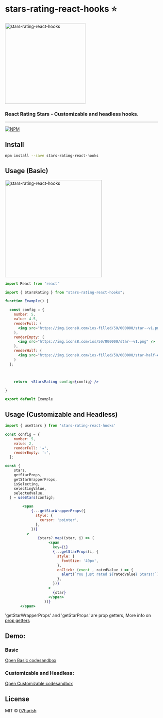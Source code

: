 # stars-rating-react-hooks ⭐️
<img width="265" alt="stars-rating-react-hooks" src="https://user-images.githubusercontent.com/27046938/111029678-f390b180-8423-11eb-9497-e8ab2e797686.png">

### React Rating Stars - Customizable and headless hooks.

***
[![NPM](https://img.shields.io/npm/v/stars-rating-react-hooks.svg)](https://www.npmjs.com/package/stars-rating-react-hooks)

## Install

```bash
npm install --save stars-rating-react-hooks
```

## Usage (Basic)

<img width="319" alt="stars-rating-react-hooks" src="https://user-images.githubusercontent.com/27046938/111029635-bd533200-8423-11eb-9160-6acc095ec140.png">

```jsx
import React from 'react'

import { StarsRating } from "stars-rating-react-hooks";

function Example() {

  const config = {
    number: 5,
    value: 4.5,
    renderFull: (
      <img src="https://img.icons8.com/ios-filled/50/000000/star--v1.png" />
    ),
    renderEmpty: (
      <img src="https://img.icons8.com/ios/50/000000/star--v1.png" />
    ),
    renderHalf: (
      <img src="https://img.icons8.com/ios-filled/50/000000/star-half-empty.png" />
    )
  };



    return  <StarsRating config={config} />

}

export default Example

```
## Usage (Customizable and Headless)


```jsx
import { useStars } from 'stars-rating-react-hooks'

const config = {
    number: 5,
    value: 2,
    renderFull: '★',
    renderEmpty: '☆',
  };

const {
    stars,
    getStarProps,
    getStarWrapperProps,
    isSelecting,
    selectingValue,
    selectedValue,
  } = useStars(config);

        <span
            {...getStarWrapperProps({
              style: {
                cursor: 'pointer',
              },
            })}
          >
               {stars?.map((star, i) => (
                    <span
                      key={i}
                      {...getStarProps(i, {
                        style: {
                          fontSize: '40px',
                        },
                        onClick: (event , ratedValue ) => {
                          alert(`You just rated ${ratedValue} Stars!!`);
                        },
                      })}
                    >
                      {star}
                    </span>
                  ))}
       </span>
```

'getStarWrapperProps' and 'getStarProps' are prop getters, More info on [prop getters](https://kentcdodds.com/blog/how-to-give-rendering-control-to-users-with-prop-getters)

## Demo:

### Basic
[Open Basic codesandbox](https://codesandbox.io/s/stars-rating-react-hooks-c936v?file=/src/App.js)

### Customizable and Headless:

[Open Customizable codesandbox](
https://codesandbox.io/s/stars-rating-react-hooksadvanced-7xnuw?file=/src/App.js)


## License

MIT © [07harish](https://github.com/07harish)

